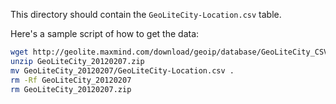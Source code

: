 This directory should contain the ``GeoLiteCity-Location.csv`` table.

Here's a sample script of how to get the data:

```bash
wget http://geolite.maxmind.com/download/geoip/database/GeoLiteCity_CSV/GeoLiteCity_20120207.zip
unzip GeoLiteCity_20120207.zip
mv GeoLiteCity_20120207/GeoLiteCity-Location.csv .
rm -Rf GeoLiteCity_20120207
rm GeoLiteCity_20120207.zip
```